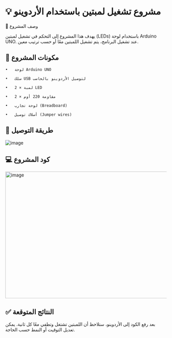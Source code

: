# 💡 مشروع تشغيل لمبتين باستخدام الأردوينو

📌 وصف المشروع

يهدف هذا المشروع إلى التحكم في تشغيل لمبتين (LEDs) باستخدام لوحة Arduino UNO. عند تشغيل البرنامج، يتم تشغيل اللمبتين معًا أو حسب ترتيب معين.

## 🧱 مكونات المشروع

	•	لوحة Arduino UNO
 
	•	سلك USB لتوصيل الأردوينو بالحاسب
 
	•	2 × لمبة LED 
 
 	•	2 × مقاومة 220 أوم
  
	•	لوحة تجارب (Breadboard)
 
	•	أسلاك توصيل (Jumper wires)

 
## 🔌 طريقة التوصيل

![image](https://github.com/user-attachments/assets/e4c9db76-1767-4b2e-a327-5fd3f954047e)

## 💻 كود المشروع

<img width="884" height="394" alt="image" src="https://github.com/user-attachments/assets/627faafe-24d8-4123-9242-cb3fcb2d1bda" />


## ✅ النتائج المتوقعة


بعد رفع الكود إلى الأردوينو، ستلاحظ أن اللمبتين تشتغل وتطفي معًا كل ثانية. يمكن تعديل التوقيت أو النمط حسب الحاجة.
